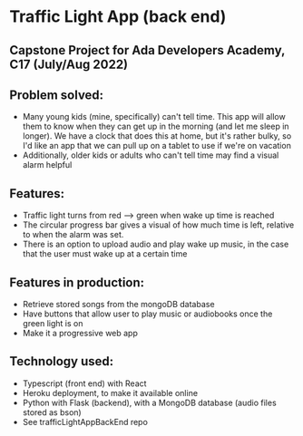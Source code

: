# Traffic Light App (back end)
## Capstone Project for Ada Developers Academy, C17 (July/Aug 2022)
## Problem solved:  
- Many young kids (mine, specifically) can't tell time.  This app will allow them to know when they can get up in the morning (and let me sleep in longer).  We have a clock that does this at home, but it's rather bulky, so I'd like an app that we can pull up on a tablet to use if we're on vacation
- Additionally, older kids or adults who can't tell time may find a visual alarm helpful

## Features:
- Traffic light turns from red --> green when wake up time is reached
- The circular progress bar gives a visual of how much time is left, relative to when the alarm was set.
- There is an option to upload audio and play wake up music, in the case that the user must wake up at a certain time

## Features in production:
- Retrieve stored songs from the mongoDB database
- Have buttons that allow user to play music or audiobooks once the green light is on
- Make it a progressive web app

## Technology used:
- Typescript (front end) with React
- Heroku deployment, to make it available online
- Python with Flask (backend), with a MongoDB database (audio files stored as bson)
- See trafficLightAppBackEnd repo 